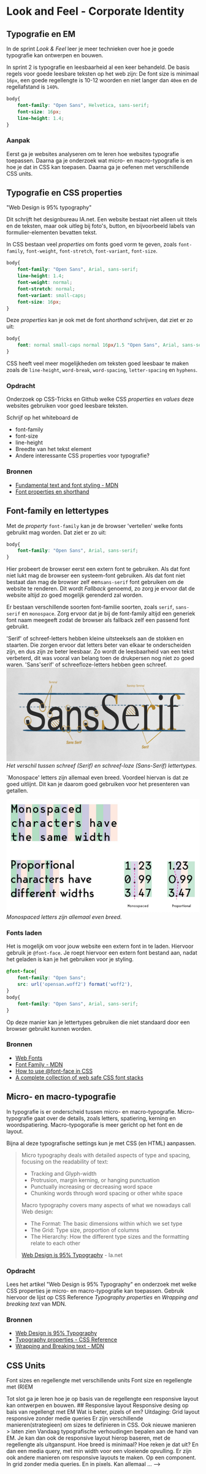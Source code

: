# Look and Feel - Corporate Identity

## Typografie en EM

<!-- Over fonts, regellengte en responsive layouts coderen met EM, en andere CSS units  -->

In de sprint *Look & Feel* leer je meer technieken over hoe je goede typografie kan ontwerpen en bouwen.

In sprint 2 is typografie en leesbaarheid al een keer behandeld.
De basis regels voor goede leesbare teksten op het web zijn:
De font size is minimaal `16px`, een goede regellengte is 10-12 woorden en niet langer dan `40em` en de regellafstand is `140%`.

```css
body{
    font-family: "Open Sans", Helvetica, sans-serif;
    font-size: 16px;
    line-height: 1.4;
}
```

### Aanpak

Eerst ga je websites analyseren om te leren hoe websites typografie toepassen. Daarna ga je onderzoek wat micro- en macro-typografie is en hoe je dat in CSS kan toepasen. 
Daarna ga je oefenen met verschillende CSS units. 

## Typografie en CSS properties

"Web Design is 95% typography"

Dit schrijft het designbureau IA.net. Een website bestaat niet alleen uit titels en de teksten, maar ook uitleg bij foto's, button, en bijvoorbeeld labels van formulier-elementen bevatten tekst. 

In CSS bestaan veel *properties* om fonts goed vorm te geven, zoals `font-family`, `font-weight`, `font-stretch`, `font-variant`, `font-size`.
```css
body{
    font-family: "Open Sans", Arial, sans-serif;
    line-height: 1.4;
    font-weight: normal; 
    font-stretch: normal;
    font-variant: small-caps;
    font-size: 16px;
}
```
Deze *properties* kan je ook met de font *shorthand* schrijven, dat ziet er zo uit: 
```css
body{
    font: normal small-caps normal 16px/1.5 "Open Sans", Arial, sans-serif;
}
```

CSS heeft veel meer mogelijkheden om teksten goed leesbaar te maken zoals de `line-height`, `word-break`, `word-spacing`, `letter-spacing` en `hyphens`. 

### Opdracht 

Onderzoek op CSS-Tricks en Github welke CSS *properties* en *values* deze websites gebruiken voor goed leesbare teksten.

Schrijf op het whiteboard de
- font-family
- font-size
- line-height 
- Breedte van het tekst element
- Andere interessante CSS properties voor typografie?

### Bronnen

- [Fundamental text and font styling - MDN](https://developer.mozilla.org/en-US/docs/Learn/CSS/Styling_text/Fundamentals)
- [Font properties en shorthand](https://css-tricks.com/almanac/properties/f/font/)



## Font-family en lettertypes

Met de *property* `font-family` kan je de browser 'vertellen' welke fonts gebruikt mag worden. 
Dat ziet er zo uit: 
```css
body{
    font-family: "Open Sans", Arial, sans-serif;
}
```
Hier probeert de browser eerst een extern font te gebruiken. Als dat font niet lukt mag de browser een systeem-font gebruiken. 
Als dat font niet bestaat dan mag de browser zelf een`sans-serif` font gebruiken om de website te renderen. Dit wordt *Fallback* genoemd, zo zorg je ervoor dat de website altijd zo goed mogelijk gerenderd zal worden.

Er bestaan verschillende soorten font-familie soorten, zoals `serif`, `sans-serif` en `monospace`. Zorg ervoor dat je bij de font-family altijd een generiek font naam meegeeft zodat de browser als fallback zelf een passend font gebruikt. 

'Serif' of schreef-letters hebben kleine uitsteeksels aan de stokken en staarten. 
Die zorgen ervoor dat letters beter van elkaar te onderscheiden zijn, en dus zijn ze beter leesbaar. Zo wordt de leesbaarheid van een tekst verbeterd, dit was vooral van belang toen de drukpersen nog niet zo goed waren. 'Sans'serif' of schreefloze-letters hebben geen schreef. 
![](serif-sans-serif.jpg) 
*Het verschil tussen schreef  (Serif) en schreef-loze (Sans-Serif) lettertypes.*

`Monospace' letters zijn allemaal even breed. Voordeel hiervan is dat ze goed uitlijnt. Dit kan je daarom goed gebruiken voor het presenteren van getallen. 

![](monospaced.png) 
*Monospaced letters zijn allemaal even breed.*

### Fonts laden

Het is mogelijk om voor jouw website een extern font in te laden. Hiervoor gebruik je `@font-face`. Je roept hiervoor een extern font bestand aan, nadat het geladen is kan je het gebruiken voor je styling. 
```css
@font-face{
    font-family: "Open Sans";
    src: url('opensan.woff2') format('woff2'),
}
body{
    font-family: "Open Sans", Arial, sans-serif;
}
```
Op deze manier kan je lettertypes gebruiken die niet standaard door een browser gebruikt kunnen worden. 

### Bronnen
- [Web Fonts](https://developer.mozilla.org/en-US/docs/Learn/CSS/Styling_text/Web_fonts)
- [Font Family - MDN](https://developer.mozilla.org/en-US/docs/Web/CSS/font-family)
- [How to use @font-face in CSS](https://css-tricks.com/snippets/css/using-font-face-in-css/)
- [A complete collection of web safe CSS font stacks](https://www.cssfontstack.com)




## Micro- en macro-typografie

In typografie is er onderscheid tussen micro- en macro-typografie. Micro-typografie gaat over de details, zoals letters, spatiering, kerning en woordspatiering.
Macro-typogorafie is meer gericht op het font en de layout.

Bijna al deze typografische settings kun je met CSS (en HTML) aanpassen.

> Micro typography deals with detailed aspects of type and spacing, focusing on the readability of text:
> - Tracking and Glyph-width
> - Protrusion, margin kerning, or hanging punctuation
> - Punctually increasing or decreasing word space
> - Chunking words through word spacing or other white space
>
> Macro typography covers many aspects of what we nowadays call Web design:
> - The Format: The basic dimensions within which we set type
> - The Grid: Type size, proportion of columns
> - The Hierarchy: How the different type sizes and the formatting relate to each other
> 
> [Web Design is 95% Typography](https://ia.net/topics/the-web-is-all-about-typography-period) - Ia.net


### Opdracht

Lees het artikel "Web Design is 95% Typography" en onderzoek met welke CSS properties je micro- en macro-typografie kan toepassen. 
Gebruik hiervoor de lijst op CSS Reference *Typography properties* en *Wrapping and breaking text* van MDN.


### Bronnen
- [Web Design is 95% Typography](https://web.archive.org/web/20191218153545/https://ia.net/topics/the-web-is-all-about-typography-period)
- [Typography properties - CSS Reference](https://cssreference.io/typography)
- [Wrapping and Breaking text - MDN](https://developer.mozilla.org/en-US/docs/Web/CSS/CSS_text/Wrapping_breaking_text)





## CSS Units
Font sizes en regellengte met verschillende units
Font size en regellengte met (R)EM


<!-->
Tot slot ga je leren hoe je op basis van de regellengte een responsive layout kan ontwerpen en bouwen. 


## Responsive layout
Responsive desing op bais van regellengt met EM
Wat is beter, pizels of em?
Uitdaging: Grid layout responsive zonder medie queries

Er zijn verschillende manieren(strategieen) om sizes te definieren in CSS. Ook nieuwe manieren > laten zien

Vandaag typografische verhoudingen bepalen aan de hand van EM.
Je kan dan ook de responsive layout hierop baseren, met de regellengte als uitganspunt. Hoe breed is minimaal? Hoe reken je dat uit? En dan een media query, met min width voor een vloeiende opvulling.

Er zijn ook andere manieren om responsive layouts te maken. Op een component. In grid zonder media queries. En in pixels. Kan allemaal ...
-->